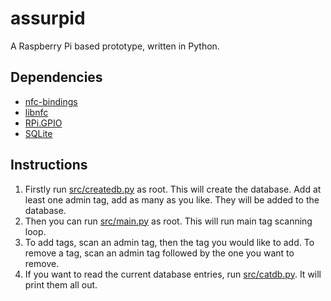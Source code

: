 # assurpid
A Raspberry Pi based prototype, written in Python.

## Dependencies
* [nfc-bindings](https://github.com/xantares/nfc-bindings)
* [libnfc](http://nfc-tools.org/index.php?title=Libnfc)
* [RPi.GPIO](http://sourceforge.net/projects/raspberry-gpio-python)
* [SQLite](https://www.sqlite.org)

## Instructions
1. Firstly run [src/createdb.py](src/createdb.py) as root. This will create the database. Add at least one admin tag, add as many as you like. They will be added to the database.
2. Then you can run [src/main.py](src/main.py) as root. This will run main tag scanning loop.
3. To add tags, scan an admin tag, then the tag you would like to add. To remove a tag, scan an admin tag followed by the one you want to remove.
4. If you want to read the current database entries, run [src/catdb.py](src/catdb.py). It will print them all out.

